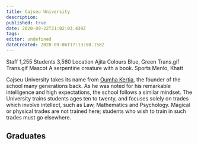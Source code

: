 ```yaml
---
title: Cajseu University
description: 
published: true
date: 2020-09-22T21:02:03.439Z
tags: 
editor: undefined
dateCreated: 2020-09-06T17:13:50.158Z
---
```


Staff 	1,255
Students 	3,560
Location 	Ajita
Colours 	Blue, Green Trans.gif Trans.gif
Mascot 	A serpentine creature with a book.
Sports 	Menlo, Khatt

Cajseu University takes its name from [Oumha Kertia](/historical-figures/oumha-kertia "wikilink"), the founder of the school many generations back. As he was noted for his remarkable intelligence and high expectations, the school follows a similar mindset. The University trains students ages ten to twenty, and focuses solely on trades which involve intellect, such as Law, Mathematics and Psychology. Magical or physical trades are not trained here; students who wish to train in such trades must go elsewhere.

## Graduates